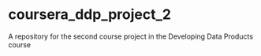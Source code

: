 # coursera_ddp_project_2
A repository for the second course project in the Developing Data Products course
